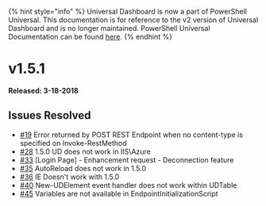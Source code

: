 ﻿{% hint style="info" %}
Universal Dashboard is now a part of PowerShell Universal. This documentation is for reference to the v2 version of Universal Dashboard and is no longer maintained. PowerShell Universal Documentation can be found [here](https://docs.ironmansoftware.com).
{% endhint %}


# v1.5.1

**Released: 3-18-2018**

## Issues Resolved

* [\#19](https://github.com/ironmansoftware/universal-dashboard/issues/19) Error returned by POST REST Endpoint when no content-type is specified on Invoke-RestMethod
* [\#28](https://github.com/ironmansoftware/universal-dashboard/issues/28) 1.5.0 UD does not work in IIS\Azure 
* [\#33](https://github.com/ironmansoftware/universal-dashboard/issues/33) \[Login Page\] - Enhancement request - Deconnection feature
* [\#35](https://github.com/ironmansoftware/universal-dashboard/issues/35) AutoReload does not work in 1.5.0 
* [\#36](https://github.com/ironmansoftware/universal-dashboard/issues/36) IE Doesn't work with 1.5.0
* [\#40](https://github.com/ironmansoftware/universal-dashboard/issues/40) New-UDElement event handler does not work within UDTable
* [\#45](https://github.com/ironmansoftware/universal-dashboard/issues/45) Variables are not available in EndpointInitializationScript 



